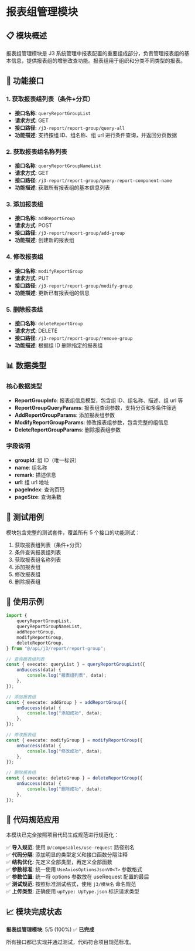 # 报表组管理模块

## 📋 模块概述

报表组管理模块是 J3 系统管理中报表配置的重要组成部分，负责管理报表组的基本信息，提供报表组的增删改查功能。报表组用于组织和分类不同类型的报表。

## 🔧 功能接口

### 1. 获取报表组列表（条件+分页）

- **接口名称**: `queryReportGroupList`
- **请求方式**: GET
- **接口路径**: `/j3-report/report-group/query-all`
- **功能描述**: 支持按组 ID、组名称、组 url 进行条件查询，并返回分页数据

### 2. 获取报表组名称列表

- **接口名称**: `queryReportGroupNameList`
- **请求方式**: GET
- **接口路径**: `/j3-report/report-group/query-report-component-name`
- **功能描述**: 获取所有报表组的基本信息列表

### 3. 添加报表组

- **接口名称**: `addReportGroup`
- **请求方式**: POST
- **接口路径**: `/j3-report/report-group/add-group`
- **功能描述**: 创建新的报表组

### 4. 修改报表组

- **接口名称**: `modifyReportGroup`
- **请求方式**: PUT
- **接口路径**: `/j3-report/report-group/modify-group`
- **功能描述**: 更新已有报表组的信息

### 5. 删除报表组

- **接口名称**: `deleteReportGroup`
- **请求方式**: DELETE
- **接口路径**: `/j3-report/report-group/remove-group`
- **功能描述**: 根据组 ID 删除指定的报表组

## 📊 数据类型

### 核心数据类型

- **ReportGroupInfo**: 报表组信息模型，包含组 ID、组名称、描述、组 url 等
- **ReportGroupQueryParams**: 报表组查询参数，支持分页和多条件筛选
- **AddReportGroupParams**: 添加报表组参数
- **ModifyReportGroupParams**: 修改报表组参数，包含完整的组信息
- **DeleteReportGroupParams**: 删除报表组参数

### 字段说明

- **groupId**: 组 ID（唯一标识）
- **name**: 组名称
- **remark**: 描述信息
- **url**: 组 url 地址
- **pageIndex**: 查询页码
- **pageSize**: 查询条数

## 🧪 测试用例

模块包含完整的测试套件，覆盖所有 5 个接口的功能测试：

1. 获取报表组列表（条件+分页）
2. 条件查询报表组列表
3. 获取报表组名称列表
4. 添加报表组
5. 修改报表组
6. 删除报表组

## 📝 使用示例

```typescript
import {
	queryReportGroupList,
	queryReportGroupNameList,
	addReportGroup,
	modifyReportGroup,
	deleteReportGroup,
} from "@/api/j3/report/report-group";

// 查询报表组列表
const { execute: queryList } = queryReportGroupList({
	onSuccess(data) {
		console.log("报表组列表", data);
	},
});

// 添加报表组
const { execute: addGroup } = addReportGroup({
	onSuccess(data) {
		console.log("添加成功", data);
	},
});

// 修改报表组
const { execute: modifyGroup } = modifyReportGroup({
	onSuccess(data) {
		console.log("修改成功", data);
	},
});

// 删除报表组
const { execute: deleteGroup } = deleteReportGroup({
	onSuccess(data) {
		console.log("删除成功", data);
	},
});
```

## 🔄 代码规范应用

本模块已完全按照项目代码生成规范进行规范化：

✅ **导入规范**: 使用 `@/composables/use-request` 路径别名  
✅ **代码分隔**: 添加明显的类型定义和接口函数分隔注释  
✅ **结构优化**: 先定义全部类型，再定义全部函数  
✅ **参数标准**: 统一使用 `UseAxiosOptionsJsonVO<T>` 参数格式  
✅ **参数位置**: 统一将 options 参数放在 useRequest 配置的最后  
✅ **测试规范**: 按照标准测试格式，使用 `j3/模块名` 命名规范  
✅ **上传类型**: 正确使用 `upType: UpType.json` 标识请求类型

## 📈 模块完成状态

**报表组管理模块**: 5/5 (100%) ✅ **已完成**

所有接口都已实现并通过测试，代码符合项目规范标准。
